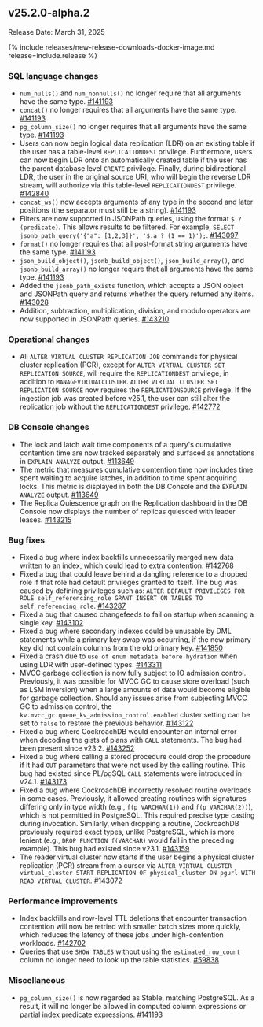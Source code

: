 ## v25.2.0-alpha.2

Release Date: March 31, 2025

{% include releases/new-release-downloads-docker-image.md release=include.release %}

<h3 id="v25-2-0-alpha-2-sql-language-changes">SQL language changes</h3>

- `num_nulls()` and `num_nonnulls()` no longer require that all arguments have the same type.
 [#141193][#141193]
- `concat()` no longer requires that all arguments have the same type.
 [#141193][#141193]
- `pg_column_size()` no longer requires that all arguments have the same type.
 [#141193][#141193]
- Users can now begin logical data replication (LDR) on an existing table if the user has a table-level `REPLICATIONDEST` privilege. Furthermore, users can now begin LDR onto an automatically created table if the user has the parent database level `CREATE` privilege. Finally, during bidirectional LDR, the user in the original source URI, who will begin the reverse LDR stream, will authorize via this table-level `REPLICATIONDEST` privilege.
 [#142840][#142840]
- `concat_ws()` now accepts arguments of any type in the second and later positions (the separator must still be a string).
 [#141193][#141193]
- Filters are now supported in JSONPath queries, using the format `$ ? (predicate)`. This allows results to be filtered. For example, `SELECT jsonb_path_query('{"a": [1,2,3]}', '$.a ? (1 == 1)');`.
 [#143097][#143097]
- `format()` no longer requires that all post-format string arguments have the same type.
 [#141193][#141193]
- `json_build_object()`, `jsonb_build_object()`, `json_build_array()`, and `jsonb_build_array()` no longer require that all arguments have the same type.
 [#141193][#141193]
- Added the `jsonb_path_exists` function, which accepts a JSON object and JSONPath query and returns whether the query returned any items.
 [#143028][#143028]
- Addition, subtraction, multiplication, division, and modulo operators are now supported in JSONPath queries.
 [#143210][#143210]

<h3 id="v25-2-0-alpha-2-operational-changes">Operational changes</h3>

- All `ALTER VIRTUAL CLUSTER REPLICATION JOB` commands for physical cluster replication (PCR), except for `ALTER VIRTUAL CLUSTER SET REPLICATION SOURCE`, will require the `REPLICATIONDEST` privilege, in addition to `MANAGEVIRTUALCLUSTER`. `ALTER VIRTUAL CLUSTER SET REPLICATION SOURCE` now requires the `REPLICATIONSOURCE` privilege. If the ingestion job was created before v25.1, the user can still alter the replication job without the `REPLICATIONDEST` privilege.
 [#142772][#142772]

<h3 id="v25-2-0-alpha-2-db-console-changes">DB Console changes</h3>

- The lock and latch wait time components of a query's cumulative contention time are now tracked separately and surfaced as annotations in `EXPLAIN ANALYZE` output.
 [#113649][#113649]
- The metric that measures cumulative contention time now includes time spent waiting to acquire latches, in addition to time spent acquiring locks. This metric is displayed in both the DB Console and the `EXPLAIN ANALYZE` output.
 [#113649][#113649]
- The Replica Quiescence graph on the Replication dashboard in the DB Console now displays the number of replicas quiesced with leader leases. [#143215][#143215]

<h3 id="v25-2-0-alpha-2-bug-fixes">Bug fixes</h3>

- Fixed a bug where index backfills unnecessarily merged new data written to an index, which could lead to extra contention.
 [#142768][#142768]
- Fixed a bug that could leave behind a dangling reference to a dropped role if that role had default privileges granted to itself. The bug was caused by defining privileges such as: `ALTER DEFAULT
  PRIVILEGES FOR ROLE self_referencing_role GRANT INSERT ON TABLES TO self_referencing_role`. [#143287][#143287]
- Fixed a bug that caused changefeeds to fail on startup when scanning a single key.
 [#143102][#143102]
- Fixed a bug where secondary indexes could be unusable by DML statements while a primary key swap was occurring, if the new primary key did not contain columns from the old primary key.
 [#141850][#141850]
- Fixed a crash due to `use of enum metadata before hydration` when using LDR with user-defined types. [#143311][#143311]
- MVCC garbage collection is now fully subject to IO admission control. Previously, it was possible for MVCC GC to cause store overload (such as LSM inversion) when a large amounts of data would become eligible for garbage collection. Should any issues arise from subjecting MVCC GC to admission control, the `kv.mvcc_gc.queue_kv_admission_control.enabled` cluster setting can be set to `false` to restore the previous behavior. [#143122][#143122]
- Fixed a bug where CockroachDB would encounter an internal error when decoding the gists of plans with `CALL` statements. The bug had been present since v23.2.
 [#143252][#143252]
- Fixed a bug where calling a stored procedure could drop the procedure if it had `OUT` parameters that were not used by the calling routine. This bug had existed since PL/pgSQL `CALL` statements were introduced in v24.1.
 [#143173][#143173]
- Fixed a bug where CockroachDB incorrectly resolved routine overloads in some cases. Previously, it allowed creating routines with signatures differing only in type width (e.g., `f(p VARCHAR(1))` and `f(p VARCHAR(2))`), which is not permitted in PostgreSQL. This required precise type casting during invocation. Similarly, when dropping a routine, CockroachDB previously required exact types, unlike PostgreSQL, which is more lenient (e.g., `DROP FUNCTION f(VARCHAR)` would fail in the preceding example). This bug had existed since v23.1.
 [#143159][#143159]
- The reader virtual cluster now starts if the user begins a physical cluster replication (PCR) stream from a cursor via `ALTER VIRTUAL CLUSTER virtual_cluster START REPLICATION OF physical_cluster ON pgurl WITH READ VIRTUAL CLUSTER`.
 [#143072][#143072]

<h3 id="v25-2-0-alpha-2-performance-improvements">Performance improvements</h3>

- Index backfills and row-level TTL deletions that encounter transaction contention will now be retried with smaller batch sizes more quickly, which reduces the latency of these jobs under high-contention workloads.
 [#142702][#142702]
- Queries that use `SHOW TABLES` without using the `estimated_row_count` column no longer need to look up the table statistics.
 [#59838][#59838]

<h3 id="v25-2-0-alpha-2-miscellaneous">Miscellaneous</h3>

- `pg_column_size()` is now regarded as Stable, matching PostgreSQL. As a result, it will no longer be allowed in computed column expressions or partial index predicate expressions.
 [#141193][#141193]


[#143287]: https://github.com/cockroachdb/cockroach/pull/143287
[#143122]: https://github.com/cockroachdb/cockroach/pull/143122
[#59838]: https://github.com/cockroachdb/cockroach/pull/59838
[#142772]: https://github.com/cockroachdb/cockroach/pull/142772
[#113649]: https://github.com/cockroachdb/cockroach/pull/113649
[#143159]: https://github.com/cockroachdb/cockroach/pull/143159
[#141193]: https://github.com/cockroachdb/cockroach/pull/141193
[#143210]: https://github.com/cockroachdb/cockroach/pull/143210
[#143215]: https://github.com/cockroachdb/cockroach/pull/143215
[#143102]: https://github.com/cockroachdb/cockroach/pull/143102
[#143311]: https://github.com/cockroachdb/cockroach/pull/143311
[#143173]: https://github.com/cockroachdb/cockroach/pull/143173
[#143072]: https://github.com/cockroachdb/cockroach/pull/143072
[#142840]: https://github.com/cockroachdb/cockroach/pull/142840
[#143097]: https://github.com/cockroachdb/cockroach/pull/143097
[#141850]: https://github.com/cockroachdb/cockroach/pull/141850
[#143252]: https://github.com/cockroachdb/cockroach/pull/143252
[#142702]: https://github.com/cockroachdb/cockroach/pull/142702
[#143028]: https://github.com/cockroachdb/cockroach/pull/143028
[#142768]: https://github.com/cockroachdb/cockroach/pull/142768
